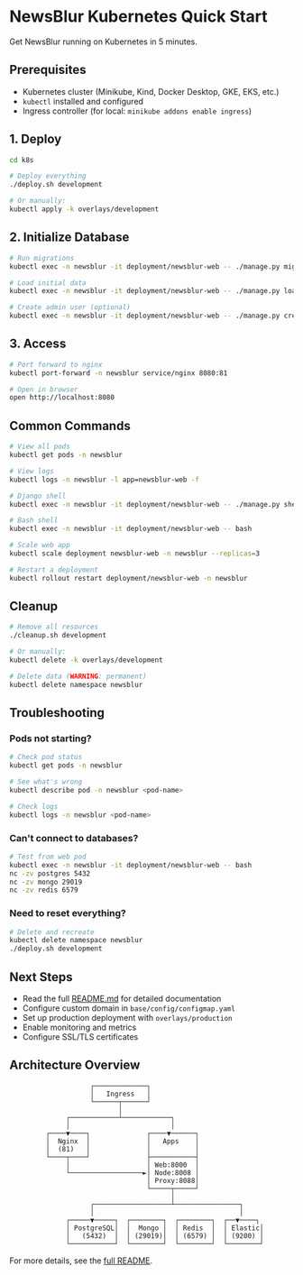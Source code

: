 # NewsBlur Kubernetes Quick Start

Get NewsBlur running on Kubernetes in 5 minutes.

## Prerequisites

- Kubernetes cluster (Minikube, Kind, Docker Desktop, GKE, EKS, etc.)
- `kubectl` installed and configured
- Ingress controller (for local: `minikube addons enable ingress`)

## 1. Deploy

```bash
cd k8s

# Deploy everything
./deploy.sh development

# Or manually:
kubectl apply -k overlays/development
```

## 2. Initialize Database

```bash
# Run migrations
kubectl exec -n newsblur -it deployment/newsblur-web -- ./manage.py migrate

# Load initial data
kubectl exec -n newsblur -it deployment/newsblur-web -- ./manage.py loaddata config/fixtures/bootstrap.json

# Create admin user (optional)
kubectl exec -n newsblur -it deployment/newsblur-web -- ./manage.py createsuperuser
```

## 3. Access

```bash
# Port forward to nginx
kubectl port-forward -n newsblur service/nginx 8080:81

# Open in browser
open http://localhost:8080
```

## Common Commands

```bash
# View all pods
kubectl get pods -n newsblur

# View logs
kubectl logs -n newsblur -l app=newsblur-web -f

# Django shell
kubectl exec -n newsblur -it deployment/newsblur-web -- ./manage.py shell_plus

# Bash shell
kubectl exec -n newsblur -it deployment/newsblur-web -- bash

# Scale web app
kubectl scale deployment newsblur-web -n newsblur --replicas=3

# Restart a deployment
kubectl rollout restart deployment/newsblur-web -n newsblur
```

## Cleanup

```bash
# Remove all resources
./cleanup.sh development

# Or manually:
kubectl delete -k overlays/development

# Delete data (WARNING: permanent)
kubectl delete namespace newsblur
```

## Troubleshooting

### Pods not starting?

```bash
# Check pod status
kubectl get pods -n newsblur

# See what's wrong
kubectl describe pod -n newsblur <pod-name>

# Check logs
kubectl logs -n newsblur <pod-name>
```

### Can't connect to databases?

```bash
# Test from web pod
kubectl exec -n newsblur -it deployment/newsblur-web -- bash
nc -zv postgres 5432
nc -zv mongo 29019
nc -zv redis 6579
```

### Need to reset everything?

```bash
# Delete and recreate
kubectl delete namespace newsblur
./deploy.sh development
```

## Next Steps

- Read the full [README.md](README.md) for detailed documentation
- Configure custom domain in `base/config/configmap.yaml`
- Set up production deployment with `overlays/production`
- Enable monitoring and metrics
- Configure SSL/TLS certificates

## Architecture Overview

```
                    ┌─────────────┐
                    │   Ingress   │
                    └──────┬──────┘
                           │
              ┌────────────┴────────────┐
              │                         │
         ┌────▼────┐              ┌────▼──────┐
         │  Nginx  │              │   Apps    │
         │  (81)   │              │           │
         └────┬────┘              ├───────────┤
              │                   │ Web:8000  │
              └──────────────────►│ Node:8008 │
                                  │ Proxy:8088│
                                  └─────┬─────┘
                                        │
                    ┌───────────────────┴────────────────┐
                    │                                    │
              ┌─────▼─────┐  ┌────────┐  ┌────────┐  ┌──▼────┐
              │ PostgreSQL│  │  Mongo │  │ Redis  │  │ Elastic│
              │   (5432)  │  │ (29019)│  │ (6579) │  │ (9200) │
              └───────────┘  └────────┘  └────────┘  └────────┘
```

For more details, see the [full README](README.md).
